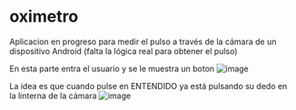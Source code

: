# oximetro
Aplicacion en progreso para medir el pulso a través de la cámara de un dispositivo Android (falta la lógica real para obtener el pulso)



En esta parte entra el usuario y se le muestra un boton
![image](https://github.com/Ccanochu/oximetro/assets/63028873/3a646e38-a132-4b86-b76b-3d77628dd0a1)

La idea es que cuando pulse en ENTENDIDO ya está pulsando su dedo en la linterna de la cámara
![image](https://github.com/Ccanochu/oximetro/assets/63028873/269f7177-f945-43fa-846c-71a3a6136aed)
